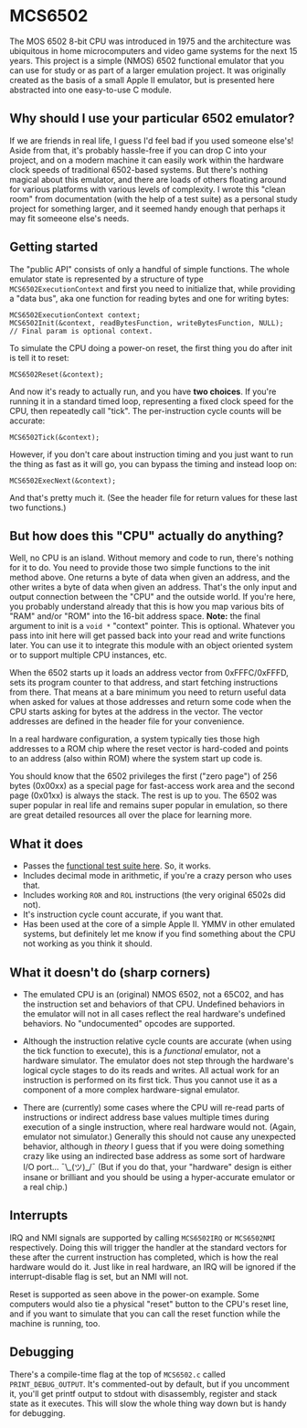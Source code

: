 # MCS6502 

The MOS 6502 8-bit CPU was introduced in 1975 and the architecture was ubiquitous in home microcomputers and video game systems for the next 15 years. This project is a simple (NMOS) 6502 functional emulator that you can use for study or as part of a larger emulation project. It was originally created as the basis of a small Apple II emulator, but is presented here abstracted into one easy-to-use C module. 

## Why should I use your particular 6502 emulator? 

If we are friends in real life, I guess I'd feel bad if you used someone else's! Aside from that, it's probably hassle-free if you can drop C into your project, and on a modern machine it can easily work within the hardware clock speeds of traditional 6502-based systems. But there's nothing magical about this emulator, and there are loads of others floating around for various platforms with various levels of complexity. I wrote this "clean room" from documentation (with the help of a test suite) as a personal study project for something larger, and it seemed handy enough that perhaps it may fit someeone else's needs. 

## Getting started 

The "public API" consists of only a handful of simple functions. The whole emulator state is represented by a structure of type `MCS6502ExecutionContext` and first you need to initialize that, while providing a "data bus", aka one function for reading bytes and one for writing bytes:

    MCS6502ExecutionContext context;
    MCS6502Init(&context, readBytesFunction, writeBytesFunction, NULL);  // Final param is optional context.
    
To simulate the CPU doing a power-on reset, the first thing you do after init is tell it to reset:

    MCS6502Reset(&context);
    
And now it's ready to actually run, and you have **two choices**. If you're running it in a standard timed loop, representing a fixed clock speed for the CPU, then repeatedly call "tick". The per-instruction cycle counts will be accurate:

    MCS6502Tick(&context);

However, if you don't care about instruction timing and you just want to run the thing as fast as it will go, you can bypass the timing and instead loop on:

    MCS6502ExecNext(&context);

And that's pretty much it. (See the header file for return values for these last two functions.)

## But how does this "CPU" actually do anything?

Well, no CPU is an island. Without memory and code to run, there's nothing for it to do. You need to provide those two simple functions to the init method above. One returns a byte of data when given an address, and the other writes a byte of data when given an address. That's the only input and output connection between the "CPU" and the outside world. If you're here, you probably understand already that this is how you map various bits of "RAM" and/or "ROM" into the 16-bit address space. **Note:** the final argument to init is a `void *` "context" pointer. This is optional. Whatever you pass into init here will get passed back into your read and write functions later. You can use it to integrate this module with an object oriented system or to support multiple CPU instances, etc.

When the 6502 starts up it loads an address vector from 0xFFFC/0xFFFD, sets its program counter to that address, and start fetching instructions from there. That means at a bare minimum you need to return useful data when asked for values at those addresses and return some code when the CPU starts asking for bytes at the address in the vector. The vector addresses are defined in the header file for your convenience. 

In a real hardware configuration, a system typically ties those high addresses to a ROM chip where the reset vector is hard-coded and points to an address (also within ROM) where the system start up code is.

You should know that the 6502 privileges the first ("zero page") of 256 bytes (0x00xx) as a special page for fast-access work area and the second page (0x01xx) is always the stack. The rest is up to you. The 6502 was super popular in real life and remains super popular in emulation, so there are great detailed resources all over the place for learning more.

## What it does

- Passes the [functional test suite here](https://github.com/Klaus2m5/6502_65C02_functional_tests). So, it works.
- Includes decimal mode in arithmetic, if you're a crazy person who uses that.
- Includes working `ROR` and `ROL` instructions (the very original 6502s did not).
- It's instruction cycle count accurate, if you want that.
- Has been used at the core of a simple Apple II. YMMV in other emulated systems, but definitely let me know if you find something about the CPU not working as you think it should.

## What it doesn't do (sharp corners)

- The emulated CPU is an (original) NMOS 6502, not a 65C02, and has the instruction set and behaviors of that CPU. Undefined behaviors in the emulator will not in all cases reflect the real hardware's undefined behaviors. No "undocumented" opcodes are supported. 

- Although the instruction relative cycle counts are accurate (when using the tick function to execute), this is a *functional* emulator, not a hardware simulator. The emulator does not step through the hardware's logical cycle stages to do its reads and writes. All actual work for an instruction is performed on its first tick. Thus you cannot use it as a component of a more complex hardware-signal emulator.

- There are (currently) some cases where the CPU will re-read parts of instructions or indirect address base values multiple times during execution of a single instruction, where real hardware would not. (Again, emulator not simulator.) Generally this should not cause any unexpected behavior, although in *theory* I guess that if you were doing something crazy like using an indirected base address as some sort of hardware I/O port... ¯\\\_(ツ)\_/¯ (But if you do that, your "hardware" design is either insane or brilliant and you should be using a hyper-accurate emulator or a real chip.)

## Interrupts

IRQ and NMI signals are supported by calling `MCS6502IRQ` or `MCS6502NMI` respectively. Doing this will trigger the handler at the standard vectors for these after the current instruction has completed, which is how the real hardware would do it. Just like in real hardware, an IRQ will be ignored if the interrupt-disable flag is set, but an NMI will not. 

Reset is supported as seen above in the power-on example. Some computers would also tie a physical "reset" button to the CPU's reset line, and if you want to simulate that you can call the reset function while the machine is running, too. 

## Debugging

There's a compile-time flag at the top of `MCS6502.c` called `PRINT_DEBUG_OUTPUT`. It's commented-out by default, but if you uncomment it, you'll get printf output to stdout with disassembly, register and stack state as it executes. This will slow the whole thing way down but is handy for debugging.
